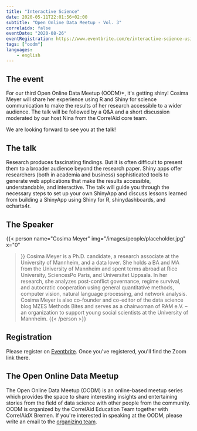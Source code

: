 ```yaml
---
title: "Interactive Science"
date: 2020-05-11T22:01:56+02:00
subtitle: "Open Online Data Meetup - Vol. 3"
correlaidx: false
eventDate: "2020-08-26"
eventRegistration: https://www.eventbrite.com/e/interactive-science-using-shiny-and-r-to-make-research-accessible-registration-116566424313
tags: ["oodm"]
languages: 
    - english
---
```


## The event 

For our third Open Online Data Meetup (OODM)*, it's getting shiny! Cosima Meyer will share her experience using R and Shiny for science communication to make the results of her research accessible to a wider audience. The talk will be followed by a Q&A and a short discussion moderated by our host Nina from the CorrelAid core team.


We are looking forward to see you at the talk!

## The talk

Research produces fascinating findings. But it is often difficult to present them to a broader audience beyond the research paper. Shiny apps offer researchers (both in academia and business) sophisticated tools to generate web applications that make the results accessible, understandable, and interactive. The talk will guide you through the necessary steps to set up your own ShinyApp and discuss lessons learned from building a ShinyApp using Shiny for R, shinydashboards, and echarts4r.

## The Speaker

{{< person 
    name="Cosima Meyer"
    img="/images/people/placeholder.jpg"
    x="0"
>}}
   Cosima Meyer is a Ph.D. candidate, a research associate at the University of Mannheim, and a data lover. She holds a BA and MA from the University of Mannheim and spent terms abroad at Rice University, SciencesPo Paris, and Universitet Uppsala. In her research, she analyzes post-conflict governance, regime survival, and autocratic cooperation using general quantitative methods, computer vision, natural language processing, and network analysis. Cosima Meyer is also co-founder and co-editor of the data science blog MZES Methods Bites and serves as a chairwoman of RAM e.V. – an organization to support young social scientists at the University of Mannheim.
{{< /person >}}

## Registration 
Please register on [Eventbrite](https://www.eventbrite.com/e/interactive-science-using-shiny-and-r-to-make-research-accessible-registration-116566424313). Once you've registered, you'll find the Zoom link there.

## The Open Online Data Meetup
The Open Online Data Meetup (OODM) is an online-based meetup series which provides the space to share interesting insights and entertaining stories from the field of data science with other people from the community. OODM is organized by the CorrelAid Education Team together with CorrelAidX Bremen. If you're interested in speaking at the OODM, please write an email to the [organizing team](mailto:events@correlaid.org).



